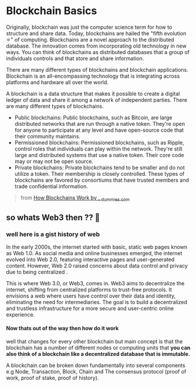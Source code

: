 # Blockchain Basics

Originally, blockchain was just the computer science term for how to structure and share data. Today, blockchains are hailed the "fifth evolution ⚛" of computing. Blockchains are a novel approach to the distributed database. The innovation comes from incorporating old technology in new ways. You can think of blockchains as distributed databases that a group of individuals controls and that store and share information.

There are many different types of blockchains and blockchain applications. Blockchain is an all-encompassing technology that is integrating across platforms and hardware all over the world.

A blockchain is a data structure that makes it possible to create a digital ledger of data and share it among a network of independent parties. There are many different types of blockchains.

- Public blockchains: Public blockchains, such as Bitcoin, are large distributed networks that are run through a native token. They're open for anyone to participate at any level and have open-source code that their community maintains.
- Permissioned blockchains: Permissioned blockchains, such as Ripple, control roles that individuals can play within the network. They're still large and distributed systems that use a native token. Their core code may or may not be open source.
- Private blockchains: Private blockchains tend to be smaller and do not utilize a token. Their membership is closely controlled. These types of blockchains are favored by consortiums that have trusted members and trade confidential information.

> from [How Blockchains Work by <sub>- dummies.com</sub>](dummies.com/article/business-careers-money/personal-finance/cryptocurrency/what-is-blockchain-and-what-blockchains-are-242782/)

## so whats Web3 then ?? 🤨

### well here is a gist history of web

In the early 2000s, the internet started with basic, static web pages known as Web 1.0. As social media and online businesses emerged, the internet evolved into Web 2.0, featuring interactive pages and user-generated content. However, Web 2.0 raised concerns about data control and privacy due to being centralized .

This is where Web 3.0, or Web3, comes in.
Web3 aims to decentralize the internet, shifting from centralized platforms to trust-free protocols. It envisions a web where users have control over their data and
identity, eliminating the need for intermediaries. The goal is to build a decentralized
and trustless infrastructure for a more secure and user-centric online experience.

#### Now thats out of the way then how do it work

well that changes for every other blockchain but main concept is that the blockchain has a number of different nodes or computing units that **you can also think of a blockchain like a decentralized database that is immutable.**

A blockchain can be broken down fundamentally into several components e.g Node, Transaction, Block, Chain and The consensus protocol (proof of work, proof of stake, proof of history).
